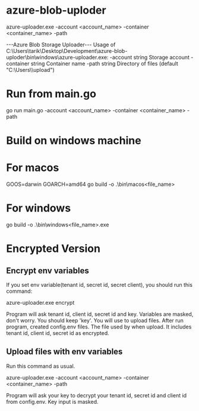 # azure-blob-uploder

azure-uploader.exe -account <account_name> -container <container_name> -path <directory>

---Azure Blob Storage Uploader---
Usage of C:\Users\tarik\Desktop\Development\azure-blob-uploder\bin\windows\azure-uploader.exe:
-account string
Storage account
-container string
Container name
-path string
Directory of files (default "C:\\Users\\<user>\\upload")

# Run from main.go

go run main.go -account <account_name> -container <container_name> -path <directory>

# Build on windows machine

# For macos

GOOS=darwin GOARCH=amd64 go build -o .\bin\macos\<file_name>

# For windows

go build -o .\bin\windows\<file_name>.exe

# Encrypted Version

## Encrypt env variables

If you set env variable(tenant id, secret id, secret client), you should run this command:

azure-uploader.exe encrypt

Program will ask tenant id, client id, secret id and key. Variables are masked, don't worry. You should keep 'key'. You will use to upload files.
After run program, created config.env files. The file used by when upload. It includes tenant id, client id, secret id as encrypted.

## Upload files with env variables

Run this command as usual.

azure-uploader.exe -account <account_name> -container <container_name> -path <directory>

Program will ask your key to decrypt your tenant id, secret id and client id from config.env. Key input is masked.
